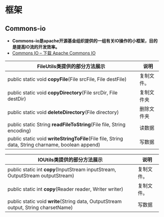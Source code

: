 # 框架

## Commons-io

+ **Commons-io是apache开源基金组织提供的一组有关IO操作的小框架，目的是提高IO流的开发效率。**
+ [Commons IO – 下载 Apache Commons IO](https://commons.apache.org/io/download_io.cgi)

| FileUtils类提供的部分方法展示                                | 说明       |
| ------------------------------------------------------------ | ---------- |
| public static void **copyFile**(File  srcFile, File destFile) | 复制文件。 |
| public static void **copyDirectory**(File  srcDir, File destDir) | 复制文件夹 |
| public static void **deleteDirectory**(File  directory)      | 删除文件夹 |
| public static String **readFileToString**(File  file, String encoding) | 读数据     |
| public static void **writeStringToFile**(File  file, String data, String charname, boolean append) | 写数据     |

| IOUtils类提供的部分方法展示                                  | 说明       |
| ------------------------------------------------------------ | ---------- |
| public static int **copy**(InputStream inputStream, OutputStream outputStream) | 复制文件。 |
| public static int **copy**(Reader  reader, Writer writer)    | 复制文件。 |
| public static void **write**(String  data, OutputStream output, String charsetName) | 写数据     |